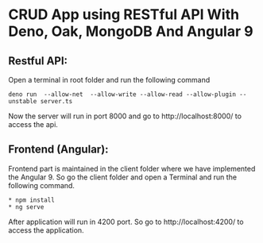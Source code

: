 # CRUD App using RESTful API With Deno, Oak, MongoDB And Angular 9

## Restful API: 
Open a terminal in root folder and run the following command

`deno run  --allow-net  --allow-write --allow-read --allow-plugin --
unstable server.ts`

Now the server will run in port 8000 and go to http://localhost:8000/  to access the api.

## Frontend (Angular):
Frontend part is maintained in the client folder where we have implemented the Angular 9. So go the client folder and open a Terminal and run the following command.

    * npm install
    * ng serve

After application will run in 4200 port. So go to http://localhost:4200/ to access the application.
